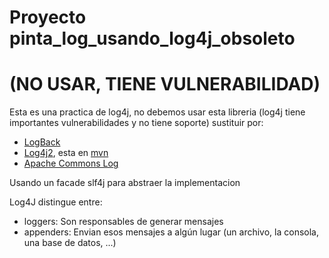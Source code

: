 
# Proyecto pinta_log_usando_log4j_obsoleto

# (NO USAR, TIENE VULNERABILIDAD)

Esta es una practica de log4j, no debemos usar esta libreria 
(log4j tiene importantes vulnerabilidades y no tiene soporte) sustituir por:
- [LogBack](https://logback.qos.ch/manual/index.html)
- [Log4j2](https://logging.apache.org/log4j/2.x/), esta en [mvn](https://mvnrepository.com/artifact/org.apache.logging.log4j/log4j)
- [Apache Commons Log](https://commons.apache.org/proper/commons-logging/)

Usando un facade slf4j para abstraer la implementacion

Log4J distingue entre:
- loggers: Son responsables de generar mensajes
- appenders: Envian esos mensajes a algún lugar (un archivo, la consola, una base de datos, ...)
